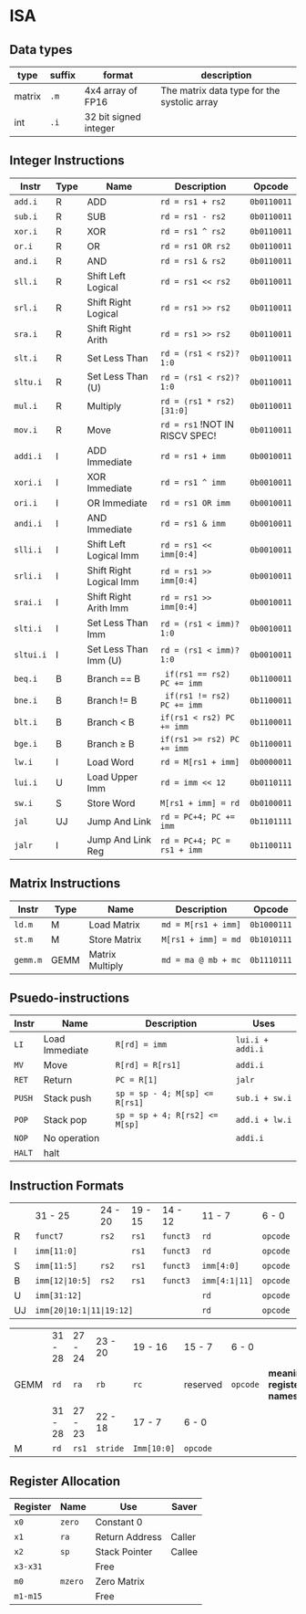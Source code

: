 # ISA
## Data types
| type | suffix | format | description
| ---- | ------ | ------ | -----------
| matrix | `.m` | 4x4 array of FP16 | The matrix data type for the systolic array
| int | `.i` | 32 bit signed integer | 

## Integer Instructions
| Instr | Type | Name | Description | Opcode |
| ----- | ---- | ---- | ----------- | ------ |
| `add.i` | R | ADD | `rd = rs1 + rs2` | `0b0110011` |
| `sub.i` | R | SUB | `rd = rs1 - rs2` | `0b0110011` |
| `xor.i` | R | XOR | `rd = rs1 ^ rs2` |`0b0110011` |
| `or.i` | R | OR | `rd = rs1 OR rs2` |`0b0110011` |
| `and.i` | R | AND | `rd = rs1 & rs2` | `0b0110011` |
| `sll.i` | R | Shift Left Logical | `rd = rs1 << rs2` |`0b0110011` |
| `srl.i` | R | Shift Right Logical | `rd = rs1 >> rs2` |`0b0110011` |
| `sra.i` | R | Shift Right Arith | `rd = rs1 >> rs2` |`0b0110011` |
| `slt.i` | R | Set Less Than | `rd = (rs1 < rs2)?1:0` |`0b0110011` |
| `sltu.i` | R | Set Less Than (U) | `rd = (rs1 < rs2)?1:0` |`0b0110011` |
| `mul.i` | R | Multiply | `rd = (rs1 * rs2)[31:0]` | `0b0110011` |
| `mov.i` | R | Move | `rd = rs1` !NOT IN RISCV SPEC! | `0b0110011` |
| `addi.i` | I | ADD Immediate | `rd = rs1 + imm` | `0b0010011` |
| `xori.i` | I | XOR Immediate | `rd = rs1 ^ imm` |`0b0010011` |
| `ori.i` | I | OR Immediate | `rd = rs1 OR imm` |`0b0010011` |
| `andi.i` | I | AND Immediate | `rd = rs1 & imm` | `0b0010011` |
| `slli.i` | I | Shift Left Logical Imm| `rd = rs1 << imm[0:4]` | `0b0010011` |
| `srli.i` | I | Shift Right Logical Imm| `rd = rs1 >> imm[0:4]` |`0b0010011` |
| `srai.i` | I | Shift Right Arith Imm| `rd = rs1 >> imm[0:4]` |`0b0010011` |
| `slti.i` | I | Set Less Than Imm | `rd = (rs1 < imm)?1:0` |`0b0010011` |
| `sltui.i` | I | Set Less Than Imm (U) | `rd = (rs1 < imm)?1:0` |`0b0010011` |
| `beq.i` | B | Branch == B | ` if(rs1 == rs2) PC += imm` |`0b1100011` |
| `bne.i` | B | Branch != B | ` if(rs1 != rs2) PC += imm` |`0b1100011` |
| `blt.i` | B | Branch < B  | `if(rs1 < rs2) PC += imm` |`0b1100011` |
| `bge.i` | B | Branch ≥ B  | `if(rs1 >= rs2) PC += imm` |`0b1100011` |
| `lw.i` | I | Load Word | `rd = M[rs1 + imm]` | `0b0000011` |
| `lui.i` | U | Load Upper Imm| `rd = imm << 12` | `0b0110111` |
| `sw.i` | S | Store Word | `M[rs1 + imm] = rd` | `0b0100011` |
| `jal` | UJ | Jump And Link | `rd = PC+4; PC += imm` |`0b1101111` |
| `jalr`| I | Jump And Link Reg | `rd = PC+4; PC = rs1 + imm`|`0b1100111` |

## Matrix Instructions
| Instr | Type | Name | Description | Opcode |
| ----- |---- | ---- |----------- | ------ |
| `ld.m` | M | Load Matrix | `md = M[rs1 + imm]` | `0b1000111` |
| `st.m` | M | Store Matrix | `M[rs1 + imm] = md` | `0b1010111` |
| `gemm.m` | GEMM | Matrix Multiply | `md = ma @ mb + mc` | `0b1110111` |

## Psuedo-instructions
| Instr | Name | Description | Uses |
| ----- | ---- | ----------- | ---- | 
|`LI`|Load Immediate|`R[rd] = imm`| `lui.i + addi.i` |
|`MV`|Move|`R[rd] = R[rs1]`| `addi.i` |
|`RET`|Return|`PC = R[1]`| `jalr` |
| `PUSH` | Stack push |`sp = sp - 4; M[sp] <= R[rs1]`| `sub.i + sw.i`|
| `POP` | Stack pop |`sp = sp + 4; R[rs2] <= M[sp]`| `add.i + lw.i` |
| `NOP` | No operation||`addi.i`| 
| `HALT` | halt| |

## Instruction Formats
<table>
    <tr>
        <td></td>
        <td>31 - 25</td>
        <td>24 - 20</td>
        <td>19 - 15</td>
        <td>14 - 12</td>
        <td>11 - 7</td>
        <td>6 - 0</td>
    </tr>
    <tr>
        <td>R</td>
        <td><code>funct7 </code></td>
        <td><code>rs2 </code></td>
        <td><code>rs1 </code></td>
        <td><code>funct3 </code></td>
        <td><code>rd </code></td>
        <td><code>opcode </code></td>
    </tr>
    <tr>
        <td>I</td>
        <td colspan="2"><code>imm[11:0]</code></td>
        <td><code>rs1 </code></td>
        <td><code>funct3 </code></td>
        <td><code>rd </code></td>
        <td><code>opcode </code></td>
    </tr>
        <tr>
        <td>S</td>
        <td><code>imm[11:5]</code></td>
        <td><code>rs2 </code></td>
        <td><code>rs1 </code></td>
        <td><code>funct3 </code></td>
        <td><code>imm[4:0]</code></td>
        <td><code>opcode </code></td>
    </tr>
        </tr>
        <tr>
        <td>B</td>
        <td><code>imm[12|10:5]</code></td>
        <td><code>rs2 </code></td>
        <td><code>rs1 </code></td>
        <td><code>funct3 </code></td>
        <td><code>imm[4:1|11]</code></td>
        <td><code>opcode </code></td>
    </tr>
    <tr>
        <td>U</td>
        <td colspan="4"><code>imm[31:12]</code></td>
        <td><code>rd </code></td>
        <td><code>opcode </code></td>
    </tr>
    <tr>
        <td>UJ</td>
        <td colspan="4"><code>imm[20|10:1|11|19:12]</code></td>
        <td><code>rd </code></td>
        <td><code>opcode </code></td>
    </tr>
</table>
<table>
    <tr>
        <td></td>
        <td>31 - 28</td>
        <td>27 - 24</td>
        <td>23 - 20</td>
        <td>19 - 16</td>
        <td>15 - 7</td>
        <td>6 - 0</td>
    </tr>
    <tr>
        <td>GEMM</td>
        <td><code>rd</code></td>
        <td><code>ra</code></td>
        <td><code>rb</code></td>
        <td><code>rc</code></td>
        <td>reserved</td>
        <td><code>opcode </code></td>
        <td><strong>meaningless register names</strong></td>
    </tr>
        <tr>
        <td></td>
        <td>31 - 28</td>
        <td>27 - 23</td>
        <td>22 - 18</td>
        <td>17 - 7</td>
        <td>6 - 0</td>
    </tr>
    <tr>
        <td>M</td>
        <td><code>rd</code></td>
        <td><code>rs1</code></td>
        <td><code>stride</code></td>
        <td><code>Imm[10:0]</code></td>
        <td><code>opcode</code></td>
    </tr>
</table>

## Register Allocation
|Register|Name|Use|Saver|
|--------|----|---|-----|
|`x0`|`zero`|Constant 0||
|`x1`|`ra`|Return Address|Caller|
|`x2`|`sp`|Stack Pointer|Callee|
|`x3-x31`||Free||
|`m0`|`mzero`|Zero Matrix||
|`m1-m15`||Free||